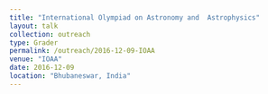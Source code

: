 ```yaml
---
title: "International Olympiad on Astronomy and  Astrophysics"
layout: talk
collection: outreach
type: Grader
permalink: /outreach/2016-12-09-IOAA
venue: "IOAA"
date: 2016-12-09
location: "Bhubaneswar, India"
---
```


